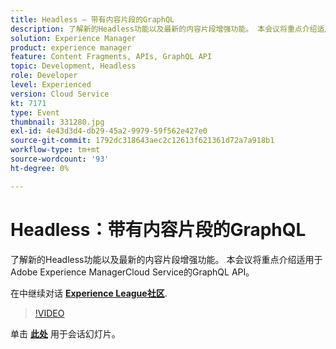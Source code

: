 ```yaml
---
title: Headless — 带有内容片段的GraphQL
description: 了解新的Headless功能以及最新的内容片段增强功能。 本会议将重点介绍适用于Adobe Experience ManagerCloud Service的GraphQL API。 此会话作为Adobe Developers Live内容活动的一部分提供。
solution: Experience Manager
product: experience manager
feature: Content Fragments, APIs, GraphQL API
topic: Development, Headless
role: Developer
level: Experienced
version: Cloud Service
kt: 7171
type: Event
thumbnail: 331280.jpg
exl-id: 4e43d3d4-db29-45a2-9979-59f562e427e0
source-git-commit: 1792dc318643aec2c12613f621361d72a7a918b1
workflow-type: tm+mt
source-wordcount: '93'
ht-degree: 0%

---
```


# Headless：带有内容片段的GraphQL

了解新的Headless功能以及最新的内容片段增强功能。 本会议将重点介绍适用于Adobe Experience ManagerCloud Service的GraphQL API。

在中继续对话 **[Experience League社区](https://adobe.ly/36Yd3v6)**.

>[!VIDEO](https://video.tv.adobe.com/v/331280/?quality=12&learn=on&hidetitle=true)

单击 **[此处](/help/adobe-developers-live/assets/headless-graphql-content-fragments.pdf)** 用于会话幻灯片。
